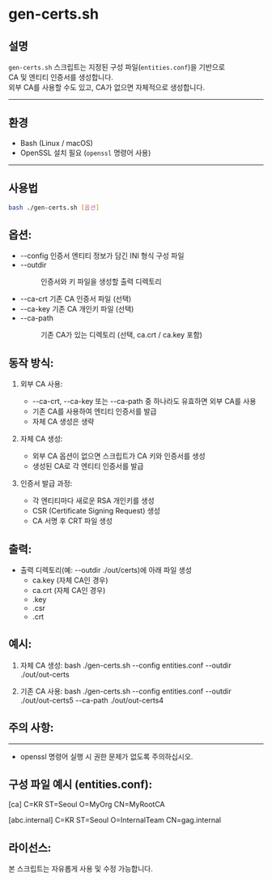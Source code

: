 # gen-certs.sh

## 설명
`gen-certs.sh` 스크립트는 지정된 구성 파일(`entities.conf`)을 기반으로  
CA 및 엔티티 인증서를 생성합니다.  
외부 CA를 사용할 수도 있고, CA가 없으면 자체적으로 생성합니다.

---

## 환경
- Bash (Linux / macOS)
- OpenSSL 설치 필요 (`openssl` 명령어 사용)

---

## 사용법
```bash
bash ./gen-certs.sh [옵션]
```

## 옵션:
- --config <file>       인증서 엔티티 정보가 담긴 INI 형식 구성 파일
- --outdir <dir>        인증서와 키 파일을 생성할 출력 디렉토리
- --ca-crt <file>       기존 CA 인증서 파일 (선택)
- --ca-key <file>       기존 CA 개인키 파일 (선택)
- --ca-path <dir>       기존 CA가 있는 디렉토리 (선택, ca.crt / ca.key 포함)

## 동작 방식:
1. 외부 CA 사용:
    - --ca-crt, --ca-key 또는 --ca-path 중 하나라도 유효하면 외부 CA를 사용
    - 기존 CA를 사용하여 엔티티 인증서를 발급
    - 자체 CA 생성은 생략

2. 자체 CA 생성:
    - 외부 CA 옵션이 없으면 스크립트가 CA 키와 인증서를 생성
    - 생성된 CA로 각 엔티티 인증서를 발급

3. 인증서 발급 과정:
    - 각 엔티티마다 새로운 RSA 개인키를 생성
    - CSR (Certificate Signing Request) 생성
    - CA 서명 후 CRT 파일 생성

## 출력:
- 출력 디렉토리(예: --outdir ./out/certs)에 아래 파일 생성
    - ca.key (자체 CA인 경우)
    - ca.crt (자체 CA인 경우)
    - <entity>.key
    - <entity>.csr
    - <entity>.crt

## 예시:
1. 자체 CA 생성:
bash ./gen-certs.sh --config entities.conf --outdir ./out/out-certs

2. 기존 CA 사용:
bash ./gen-certs.sh --config entities.conf --outdir ./out/out-certs5 --ca-path ./out/out-certs4

## 주의 사항:
--------
- openssl 명령어 실행 시 권한 문제가 없도록 주의하십시오.

## 구성 파일 예시 (entities.conf):
[ca]
C=KR
ST=Seoul
O=MyOrg
CN=MyRootCA

[abc.internal]
C=KR
ST=Seoul
O=InternalTeam
CN=gag.internal

## 라이선스:
본 스크립트는 자유롭게 사용 및 수정 가능합니다.
